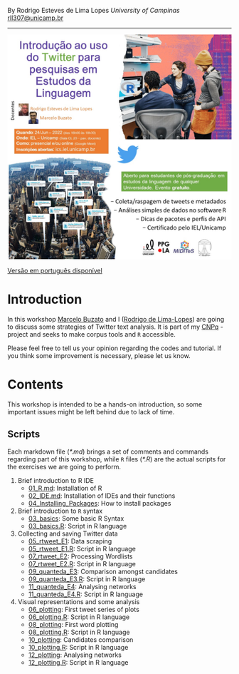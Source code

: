 By Rodrigo Esteves de Lima Lopes *University of Campinas* [rll307\@unicamp.br](mailto:rll307@unicamp.br)

------------------------------------------------------------------------

<p align="center">
  <img src="images/flyer2.jpeg" />
</p>

[Versão em português disponível](https://github.com/rll307/WorkshopTwitter2022_PTBR)
# Introduction

In this workshop [Marcelo Buzato](mailto:mbuzato@unicamp.br) and I ([Rodrigo de Lima-Lopes](mailto:rll307@unicamp.br)) are going to discuss some strategies of Twitter text analysis. It is part of my [CNPq](http://www.cnpq.br) - project and seeks to make corpus tools and `R` accessible.

Please feel free to tell us your opinion regarding the codes and tutorial. If you think some improvement is necessary, please let us know.

# Contents

This workshop is intended to be a hands-on introduction, so some important issues might be left behind due to lack of time.

## Scripts

Each markdown file (*\*.md*) brings a set of comments and commands regarding part of this workshop, while `R` files (*\*.R*) are the actual scripts for the exercises we are going to perform.

1.  Brief introduction to R IDE
    -   [01_R.md](01_R.md): Installation of R
    -   [02_IDE.md](02_IDE.md): Installation of IDEs and their functions
    -   [04_Installing_Packages](04_Installing_Packages.md): How to install packages
2.  Brief introduction to `R` syntax
    -   [03_basics](03_basics.md): Some basic R Syntax
    -   [03_basics.R](03_basics.R): Script in R language
3.  Collecting and saving Twitter data
    -   [05_rtweet_E1](05_rtweet_E1.md): Data scraping
    -   [05_rtweet_E1.R](05_rtweet_E1.R): Script in R language
    -   [07_rtweet_E2](07_rtweet_E2.md): Processing Wordlists
    -   [07_rtweet_E2.R](07_rtweet_E2.R): Script in R language
    -   [09_quanteda_E3](09_quanteda_E3.md): Comparison amongst candidates
    -   [09_quanteda_E3.R](09_quanteda_E3.R): Script in R language
    -   [11_quanteda_E4](11_quanteda_E4.md): Analysing networks
    -   [11_quanteda_E4.R](11_quanteda_E4.R): Script in R language
4.  Visual representations and some analysis
    -   [06_plotting](06_plotting.md): First tweet series of plots
    -   [06_plotting.R](06_plotting.R): Script in R language
    -   [08_plotting](08_plotting.md): First word plotting
    -   [08_plotting.R](08_plotting.R): Script in R language
    -   [10_plotting](10_plotting.md): Candidates comparison
    -   [10_plotting.R](10_plotting.R): Script in R language
    -   [12_plotting](12_plotting.md): Analysing networks
    -   [12_plotting.R](12_plotting.R): Script in R language
